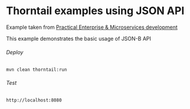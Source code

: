 Thorntail examples using JSON API
=====================================

Example taken from [Practical Enterprise & Microservices development](http://www.itbuzzpress.com/ebooks/java-ee-7-development-on-wildfly.html)

This example demonstrates the basic usage of JSON-B API

###### Deploy
```shell
mvn clean thorntail:run
```
###### Test
```shell
http://localhost:8080 
```
 
 
